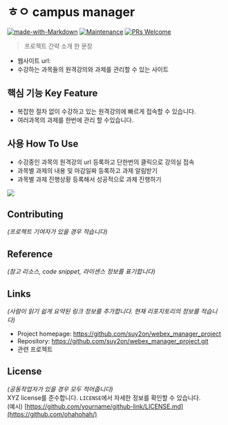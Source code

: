 
# ㅎㅇ campus manager
[![made-with-Markdown](https://img.shields.io/badge/Made%20with-Markdown-1f425f.svg)](http://commonmark.org)
[![Maintenance](https://img.shields.io/badge/Maintained%3F-yes-green.svg)](https://github.com/ohahohah/readme-template/graphs/commit-activity) 
[![PRs Welcome](https://img.shields.io/badge/PRs-welcome-brightgreen.svg?style=flat-square)](http://makeapullrequest.com)

> 프로젝트 간략 소개 한 문장 
- 웹사이트 url: 
- 수강하는 과목들의 원격강의와 과제를 관리할 수 있는 사이트
## 핵심 기능  Key Feature
- 복잡한 절차 없이 수강하고 있는 원격강의에 빠르게 접속할 수 있습니다.
- 여러과목의 과제를 한번에 관리 할 수있습니다.

## 사용 How To Use
- 수강중인 과목의 원격강의 url 등록하고 단한번의 클릭으로 강의실 접속
- 과목별 과제의 내용 및 마감일짜 등록하고 과제 알림받기
- 과목별 과제 진행상황 등록해서 성공적으로 과제 진행하기

![](header.png)
## Contributing
*(프로젝트 기여자가 있을 경우 적습니다)*

## Reference
*(참고 리소스,  code snippet, 라이센스 정보를 표기합니다)*

## Links
*(사람이 읽기 쉽게 요약된 링크 정보를 추가합니다. 현재 리포지토리의 정보를 적습니다)*
- Project homepage: https://github.com/suy2on/webex_manager_project
- Repository: https://github.com/suy2on/webex_manager_project.git
- 관련 프로젝트
   
## License
*(공동작업자가 있을 경우 모두 적어줍니다)*  
XYZ license를 준수합니다. ``LICENSE``에서 자세한 정보를 확인할 수 있습니다.  
(예시) [https://github.com/yourname/github-link/LICENSE.md](https://github.com/ohahohah/)